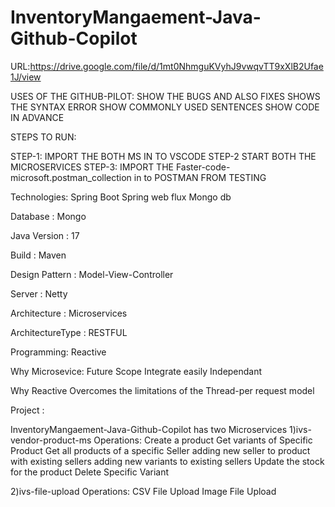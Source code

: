 # InventoryMangaement-Java-Github-Copilot

URL:https://drive.google.com/file/d/1mt0NhmguKVyhJ9vwqvTT9xXlB2Ufae1J/view

USES OF THE GITHUB-PILOT:
SHOW THE BUGS AND ALSO FIXES
SHOWS THE SYNTAX ERROR
SHOW COMMONLY USED SENTENCES
SHOW CODE IN ADVANCE

STEPS TO RUN:

STEP-1:
IMPORT THE BOTH MS IN TO VSCODE
STEP-2
START BOTH THE MICROSERVICES
STEP-3:
IMPORT THE Faster-code-microsoft.postman_collection in to POSTMAN FROM TESTING


Technologies:
Spring Boot
Spring web flux
Mongo db

Database : Mongo

Java Version : 17

Build : Maven

Design Pattern : Model-View-Controller

Server : Netty

Architecture : Microservices

ArchitectureType : RESTFUL

Programming: Reactive

Why Microsevice:
Future Scope
Integrate easily
Independant

Why Reactive
Overcomes the limitations of the Thread-per request model


Project :

InventoryMangaement-Java-Github-Copilot has two Microservices
1)ivs-vendor-product-ms
Operations:
Create a product
Get variants of Specific Product
Get all products of a specific Seller
adding new seller to product with existing sellers
adding new variants to existing sellers
Update the stock for the product
Delete Specific Variant

2)ivs-file-upload
Operations:
CSV File Upload
Image File Upload


